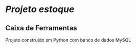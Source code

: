 # *Projeto estoque*

## Caixa de Ferramentas

Projeto construído em Python com banco de dados MySQL

